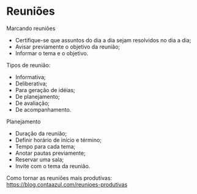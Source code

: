 # Reuniões

Marcando reuniões

- Certifique-se que assuntos do dia a dia sejam resolvidos no dia a dia;
- Avisar previamente o objetivo da reunião;
- Informar o tema e o objetivo.

Tipos de reunião:

- Informativa;
- Deliberativa;
- Para geração de idéias;
- De planejamento;
- De avaliação;
- De acompanhamento.

Planejamento

- Duração da reunião;
- Definir horário de início e término;
- Tempo para cada tema;
- Anotar pautas previamente;
- Reservar uma sala;
- Invite com o tema da reunião.

Como tornar as reuniões mais produtivas: https://blog.contaazul.com/reunioes-produtivas
